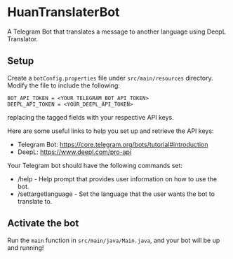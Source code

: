 # HuanTranslaterBot
A Telegram Bot that translates a message to another language using DeepL Translator.

## Setup
Create a `botConfig.properties` file under `src/main/resources` directory. Modify the file to include the following:
```
BOT_API_TOKEN = <YOUR_TELEGRAM_BOT_API_TOKEN>
DEEPL_API_TOKEN = <YOUR_DEEPL_API_TOKEN>
```
replacing the tagged fields with your respective API keys.

Here are some useful links to help you set up and retrieve the API keys:
- Telegram Bot: https://core.telegram.org/bots/tutorial#introduction
- DeepL: https://www.deepl.com/pro-api

Your Telegram bot should have the following commands set:
- /help - Help prompt that provides user information on how to use the bot.
- /settargetlanguage - Set the language that the user wants the bot to translate to.

## Activate the bot
Run the `main` function in `src/main/java/Main.java`, and your bot will be up and running!
